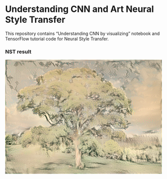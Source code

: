 # Understanding CNN and Art Neural Style Transfer 

This repository contains “Understanding CNN by visualizing” notebook and TensorFlow tutorial code for Neural Style Transfer. 

### NST result 
<img src="https://raw.githubusercontent.com/thesunkid19/Understanding-CNN-and-Neural-Style-Transfer/master/final_image.png" width="1000px"/>
